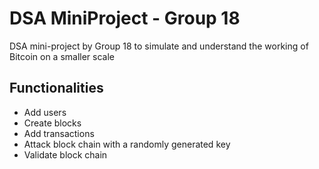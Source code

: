 # DSA MiniProject - Group 18

DSA mini-project by Group 18 to simulate and understand the working of Bitcoin on a smaller scale

## Functionalities
- Add users
- Create blocks
- Add transactions
- Attack block chain with a randomly generated key
- Validate block chain